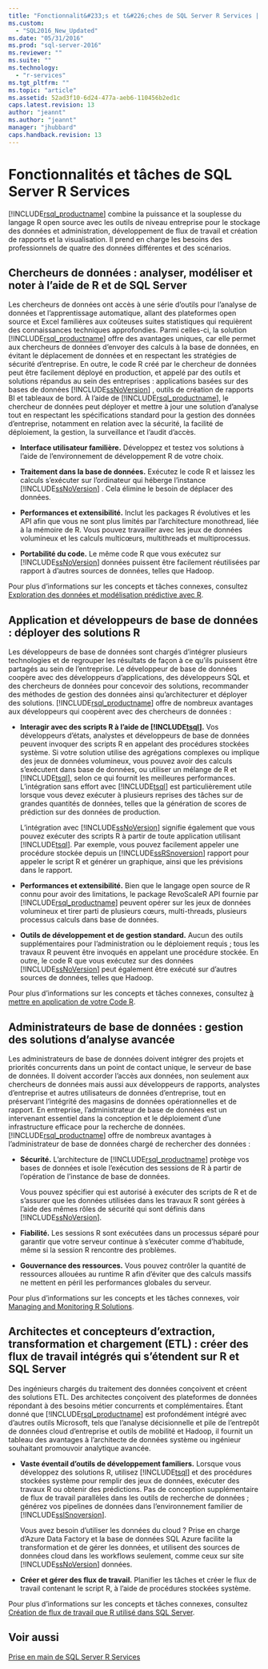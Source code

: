 ```yaml
---
title: "Fonctionnalit&#233;s et t&#226;ches de SQL Server R Services | Microsoft Docs"
ms.custom: 
  - "SQL2016_New_Updated"
ms.date: "05/31/2016"
ms.prod: "sql-server-2016"
ms.reviewer: ""
ms.suite: ""
ms.technology: 
  - "r-services"
ms.tgt_pltfrm: ""
ms.topic: "article"
ms.assetid: 52ad3f10-6d24-477a-aeb6-110456b2ed1c
caps.latest.revision: 13
author: "jeannt"
ms.author: "jeannt"
manager: "jhubbard"
caps.handback.revision: 13
---
```

# Fonctionnalit&#233;s et t&#226;ches de SQL Server R Services
  [!INCLUDE[rsql_productname](../../includes/rsql-productname-md.md)] combine la puissance et la souplesse du langage R open source avec les outils de niveau entreprise pour le stockage des données et administration, développement de flux de travail et création de rapports et la visualisation. Il prend en charge les besoins des professionnels de quatre des données différentes et des scénarios.  
  
## Chercheurs de données : analyser, modéliser et noter à l’aide de R et de SQL Server  
 Les chercheurs de données ont accès à une série d’outils pour l’analyse de données et l’apprentissage automatique, allant des plateformes open source et Excel familières aux coûteuses suites statistiques qui requièrent des connaissances techniques approfondies. Parmi celles-ci, la solution [!INCLUDE[rsql_productname](../../includes/rsql-productname-md.md)] offre des avantages uniques, car elle permet aux chercheurs de données d’envoyer des calculs à la base de données, en évitant le déplacement de données et en respectant les stratégies de sécurité d’entreprise. En outre, le code R créé par le chercheur de données peut être facilement déployé en production, et appelé par des outils et solutions répandus au sein des entreprises  : applications basées sur des bases de données [!INCLUDE[ssNoVersion](../../includes/ssnoversion-md.md)] , outils de création de rapports BI et tableaux de bord. À l’aide de [!INCLUDE[rsql_productname](../../includes/rsql-productname-md.md)], le chercheur de données peut déployer et mettre à jour une solution d’analyse tout en respectant les spécifications standard pour la gestion des données d’entreprise, notamment en relation avec la sécurité, la facilité de déploiement, la gestion, la surveillance et l’audit d’accès.  
  
-   **Interface utilisateur familière.**  Développez et testez vos solutions à l’aide de l’environnement de développement R de votre choix.  
  
-   **Traitement dans la base de données.**  Exécutez le code R et laissez les calculs s’exécuter sur l’ordinateur qui héberge l’instance [!INCLUDE[ssNoVersion](../../includes/ssnoversion-md.md)] . Cela élimine le besoin de déplacer des données.  
  
-   **Performances et extensibilité.**  Inclut les packages R évolutives et les API afin que vous ne sont plus limités par l’architecture monothread, liée à la mémoire de R. Vous pouvez travailler avec les jeux de données volumineux et les calculs multicœurs, multithreads et multiprocessus.  
    
-   **Portabilité du code.**  Le même code R que vous exécutez sur [!INCLUDE[ssNoVersion](../../includes/ssnoversion-md.md)] données puissent être facilement réutilisées par rapport à d’autres sources de données, telles que Hadoop.  
  
 Pour plus d’informations sur les concepts et tâches connexes, consultez [Exploration des données et modélisation prédictive avec R](../../advanced-analytics/r-services/data-exploration-and-predictive-modeling-with-r.md).  
  
## Application et développeurs de base de données : déployer des solutions R  
 Les développeurs de base de données sont chargés d’intégrer plusieurs technologies et de regrouper les résultats de façon à ce qu’ils puissent être partagés au sein de l’entreprise. Le développeur de base de données coopère avec des développeurs d’applications, des développeurs SQL et des chercheurs de données pour concevoir des solutions, recommander des méthodes de gestion des données ainsi qu’architecturer et déployer des solutions. [!INCLUDE[rsql_productname](../../includes/rsql-productname-md.md)] offre de nombreux avantages aux développeurs qui coopèrent avec des chercheurs de données :  
  
-   **Interagir avec des scripts R à l’aide de [!INCLUDE[tsql](../../includes/tsql-md.md)].**  Vos développeurs d’états, analystes et développeurs de base de données peuvent invoquer des scripts R en appelant des procédures stockées système. Si votre solution utilise des agrégations complexes ou implique des jeux de données volumineux, vous pouvez avoir des calculs s’exécutent dans base de données, ou utiliser un mélange de R et [!INCLUDE[tsql](../../includes/tsql-md.md)], selon ce qui fournit les meilleures performances. L’intégration sans effort avec  [!INCLUDE[tsql](../../includes/tsql-md.md)] est particulièrement utile lorsque vous devez exécuter à plusieurs reprises des tâches sur de grandes quantités de données, telles que la génération de scores de prédiction sur des données de production.  
  
     L’intégration avec [!INCLUDE[ssNoVersion](../../includes/ssnoversion-md.md)] signifie également que vous pouvez exécuter des scripts R à partir de toute application utilisant [!INCLUDE[tsql](../../includes/tsql-md.md)]. Par exemple, vous pouvez facilement appeler une procédure stockée depuis un [!INCLUDE[ssRSnoversion](../../includes/ssrsnoversion-md.md)] rapport pour appeler le script R et générer un graphique, ainsi que les prévisions dans le rapport.  
  
-   **Performances et extensibilité.**  Bien que le langage open source de R connu pour avoir des limitations, le package RevoScaleR API fournie par [!INCLUDE[rsql_productname](../../includes/rsql-productname-md.md)] peuvent opérer sur les jeux de données volumineux et tirer parti de plusieurs cœurs, multi-threads, plusieurs processus calculs dans base de données.  
  
-   **Outils de développement et de gestion standard.**  Aucun des outils supplémentaires pour l’administration ou le déploiement requis ; tous les travaux R peuvent être invoqués en appelant une procédure stockée. En outre, le code R que vous exécutez sur des données [!INCLUDE[ssNoVersion](../../includes/ssnoversion-md.md)] peut également être exécuté sur d’autres sources de données, telles que Hadoop.  
  
 Pour plus d’informations sur les concepts et tâches connexes, consultez [à mettre en application de votre Code R](../../advanced-analytics/r-services/operationalizing-your-r-code.md).  
  
## Administrateurs de base de données : gestion des solutions d’analyse avancée  
 Les administrateurs de base de données doivent intégrer des projets et priorités concurrents dans un point de contact unique, le serveur de base de données. Il doivent accorder l’accès aux données, non seulement aux chercheurs de données mais aussi aux développeurs de rapports, analystes d’entreprise et autres utilisateurs de données d’entreprise, tout en préservant l’intégrité des magasins de données opérationnelles et de rapport. En entreprise, l’administrateur de base de données est un intervenant essentiel dans la conception et le déploiement d’une infrastructure efficace pour la recherche de données. [!INCLUDE[rsql_productname](../../includes/rsql-productname-md.md)] offre de nombreux avantages à l’administrateur de base de données chargé de rechercher des données :  
  
-   **Sécurité.**  L’architecture de [!INCLUDE[rsql_productname](../../includes/rsql-productname-md.md)] protège vos bases de données et isole l’exécution des sessions de R à partir de l’opération de l’instance de base de données.  
  
     Vous pouvez spécifier qui est autorisé à exécuter des scripts de R et de s’assurer que les données utilisées dans les travaux R sont gérées à l’aide des mêmes rôles de sécurité qui sont définis dans [!INCLUDE[ssNoVersion](../../includes/ssnoversion-md.md)].  
  
-   **Fiabilité.**  Les sessions R sont exécutées dans un processus séparé pour garantir que votre serveur continue à s’exécuter comme d’habitude, même si la session R rencontre des problèmes.  
  
-   **Gouvernance des ressources.**  Vous pouvez contrôler la quantité de ressources allouées au runtime R afin d’éviter que des calculs massifs ne mettent en péril les performances globales du serveur.  
  
 Pour plus d’informations sur les concepts et les tâches connexes, voir [Managing and Monitoring R Solutions](../../advanced-analytics/r-services/managing-and-monitoring-r-solutions.md).  
  
## Architectes et concepteurs d’extraction, transformation et chargement (ETL) : créer des flux de travail intégrés qui s’étendent sur R et SQL Server  
 Des ingénieurs chargés du traitement des données conçoivent et créent des solutions ETL. Des architectes conçoivent des plateformes de données répondant à des besoins métier concurrents et complémentaires. Étant donné que [!INCLUDE[rsql_productname](../../includes/rsql-productname-md.md)] est profondément intégré avec d’autres outils Microsoft, tels que l’analyse décisionnelle et pile de l’entrepôt de données cloud d’entreprise et outils de mobilité et Hadoop, il fournit un tableau des avantages à l’architecte de données système ou ingénieur souhaitant promouvoir analytique avancée.  
  
-   **Vaste éventail d’outils de développement familiers.**  Lorsque vous développez des solutions R, utilisez [!INCLUDE[tsql](../../includes/tsql-md.md)] et des procédures stockées système pour remplir des jeux de données, exécuter des travaux R ou obtenir des prédictions. Pas de conception supplémentaire de flux de travail parallèles dans les outils de recherche de données ; générez vos pipelines de données dans l’environnement familier de [!INCLUDE[ssISnoversion](../../includes/ssisnoversion-md.md)].  
  
     Vous avez besoin d’utiliser les données du cloud ? Prise en charge d’Azure Data Factory et la base de données SQL Azure facilite la transformation et de gérer les données, et utilisent des sources de données cloud dans les workflows seulement, comme ceux sur site [!INCLUDE[ssNoVersion](../../includes/ssnoversion-md.md)] données.  
  
-   **Créer et gérer des flux de travail.**  Planifier les tâches et créer le flux de travail contenant le script R, à l’aide de procédures stockées système.  
  
 Pour plus d’informations sur les concepts et tâches connexes, consultez [Création de flux de travail que R utilisé dans SQL Server](../../advanced-analytics/r-services/creating-workflows-that-use-r-in-sql-server.md).  
  
## Voir aussi  
 [Prise en main de SQL Server R Services](../../advanced-analytics/r-services/getting-started-with-sql-server-r-services.md)  
  
  